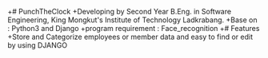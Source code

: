 +# PunchTheClock
+Developing by Second Year B.Eng. in Software Engineering, King Mongkut's Institute of Technology Ladkrabang.
+Base on : Python3 and Django
+program requirement : Face_recognition
+# Features
+Store and Categorize employees or member data and easy to find or edit by using DJANGO
